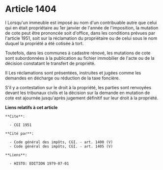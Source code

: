 # Article 1404

I  Lorsqu'un immeuble est imposé au nom d'un contribuable autre que celui qui en était propriétaire au 1er janvier de l'année
de l'imposition, la mutation de cote peut être prononcée soit d'office, dans les conditions prévues par l'article 1951, soit
sur la réclamation du propriétaire ou de celui sous le nom duquel la propriété a été cotisée à tort.

Toutefois, dans les communes à cadastre rénové, les mutations de cote sont subordonnées à la publication au fichier
immobilier de l'acte ou de la décision constatant le transfert de propriété.

II  Les réclamations sont présentées, instruites et jugées comme les demandes en décharge ou réduction de la taxe foncière.

S'il y a contestation sur le droit à la propriété, les parties sont renvoyées devant les tribunaux civils et la décision sur
la demande en mutation de cote est ajournée jusqu'après jugement définitif sur leur droit à la propriété.

**Liens relatifs à cet article**

	**Cite**:

	  - CGI 1951

	**Cité par**:

	  - Code général des impôts, CGI. - art. 1400 (V)
	  - Code général des impôts, CGI. - art. 1405 (V)

	**Liens**:

	  - HISTO: EDITION 1979-07-01
